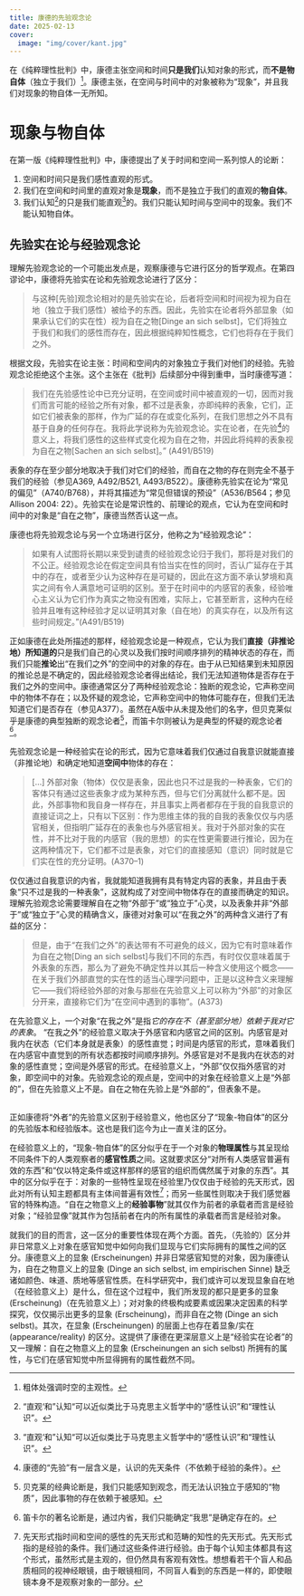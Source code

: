 ```yaml
---
title: 康德的先验观念论
date: 2025-02-13
cover: 
  image: "img/cover/kant.jpg"
---
```


在《纯粹理性批判》中，康德主张空间和时间**只是我们**认知对象的形式，而**不是物自体**（独立于我们）[^1]。康德主张，在空间与时间中的对象被称为“现象”，并且我们对现象的物自体一无所知。
[^1]: 粗体处强调时空的主观性。

# 现象与物自体
在第一版《纯粹理性批判》中，康德提出了关于时间和空间一系列惊人的论断：
  1. 空间和时间只是我们感性直观的形式。
  2. 我们在空间和时间里的直观对象是**现象**，而不是独立于我们的直观的**物自体**。
  3. 我们认知[^2]的只是我们能直观[^2]的。我们只能认知时间与空间中的现象。我们不能认知物自体。
[^2]: “直观‘和”认知“可以近似类比于马克思主义哲学中的“感性认识”和“理性认识”。

## 先验实在论与经验观念论
理解先验观念论的一个可能出发点是，观察康德与它进行区分的哲学观点。在第四谬论中，康德将先验实在论和先验观念论进行了区分：

>与这种[先验]观念论相对的是先验实在论，后者将空间和时间视为视为自在地（独立于我们感性）被给予的东西。因此，先验实在论者将外部显象（如果承认它们的实在性）视为自在之物[Dinge an sich selbst]，它们将独立于我们和我们的感性而存在，因此根据纯粹知性概念，它们也将存在于我们之外。

根据文段，先验实在论主张：时间和空间内的对象独立于我们对他们的经验。先验观念论拒绝这个主张。这个主张在《批判》后续部分中得到重申，当时康德写道：

>我们在先验感性论中已充分证明，在空间或时间中被直观的一切，因而对我们而言可能的经验之所有对象，都不过是表象，亦即纯粹的表象，它们，正如它们被表象的那样，作为广延的存在或变化系列，在我们思想之外不具有基于自身的任何存在。我将此学说称为先验观念论。实在论者，在先验[^3]的意义上，将我们感性的这些样式变化视为自在之物，并因此将纯粹的表象视为自在之物[Sachen an sich selbst]。” (A491/B519)
[^3]: 康德的“先验”有一层含义是，认识的先天条件（不依赖于经验的条件）。

表象的存在至少部分地取决于我们对它们的经验，而自在之物的存在则完全不基于我们的经验（参见A369, A492/B521, A493/B522）。康德称先验实在论为“常见的偏见”（A740/B768），并将其描述为“常见但错误的预设”（A536/B564；参见Allison 2004: 22）。先验实在论是常识性的、前理论的观点，它认为在空间和时间中的对象是“自在之物”，康德当然否认这一点。

康德也将先验观念论与另一个立场进行区分，他称之为“经验观念论”：

>如果有人试图将长期以来受到谴责的经验观念论归于我们，那将是对我们的不公正。经验观念论在假定空间具有恰当实在性的同时，否认广延存在于其中的存在，或者至少认为这种存在是可疑的，因此在这方面不承认梦境和真实之间有令人满意地可证明的区别。至于在时间中的内感官的表象，经验唯心主义认为它们作为真实之物没有困难，实际上，它甚至断言，这种内在经验并且唯有这种经验才足以证明其对象（自在地）的真实存在，以及所有这些时间规定。”(A491/B519)

正如康德在此处所描述的那样，经验观念论是一种观点，它认为我们**直接（非推论地）所知道的**只是我们自己的心灵以及我们按时间顺序排列的精神状态的存在，而我们只能**推论**出“在我们之外”的空间中的对象的存在。由于从已知结果到未知原因的推论总是不确定的，因此经验观念论者得出结论，我们无法知道物体是否存在于我们之外的空间中。康德通常区分了两种经验观念论：独断的观念论，它声称空间中的物体不存在；以及怀疑的观念论，它声称空间中的物体可能存在，但我们无法知道它们是否存在（参见A377）。虽然在A版中从未提及他们的名字，但贝克莱似乎是康德的典型独断的观念论者[^4]，而笛卡尔则被认为是典型的怀疑的观念论者[^5]。

[^4]: 贝克莱的经典论断是，我们只能感知到观念，而无法认识独立于感知的“物质”，因此事物的存在依赖于被感知。
[^5]: 笛卡尔的著名论断是，通过内省，我们只能确定“我思”是确定存在的。


先验观念论是一种经验实在论的形式，因为它意味着我们仅通过自我意识就能直接（非推论地）和确定地知道**空间中**物体的存在：


>[…] 外部对象（物体）仅仅是表象，因此也只不过是我的一种表象，它们的客体只有通过这些表象才成为某种东西，但与它们分离就什么都不是。因此，外部事物和我自身一样存在，并且事实上两者都存在于我的自我意识的直接证词之上，只有以下区别：作为思维主体的我的自我的表象仅仅与内感官相关，但指明广延存在的表象也与外感官相关。我对于外部对象的实在性，并不比对于我的内感官（我的思想）的实在性更需要进行推论，因为在这两种情况下，它们都不过是表象，对它们的直接感知（意识）同时就是它们实在性的充分证明。(A370–1)

仅仅通过自我意识的内省，我就能知道我拥有具有特定内容的表象，并且由于表象“只不过是我的一种表象”，这就构成了对空间中物体存在的直接而确定的知识。
理解先验观念论需要理解自在之物“外部于”或“独立于”心灵，以及表象并非“外部于”或“独立于”心灵的精确含义，康德对对象可以“在我之外”的两种含义进行了有益的区分：

>但是，由于“在我们之外”的表达带有不可避免的歧义，因为它有时意味着作为自在之物[Ding an sich selbst]与我们不同的东西，有时仅仅意味着属于外表象的东西，那么为了避免不确定性并以其后一种含义使用这个概念——在关于我们外部直觉的实在性的适当心理学问题中，正是以这种含义来理解它——我们将经验外部的对象与那些在先验意义上可以称为“外部”的对象区分开来，直接称它们为“在空间中遇到的事物”。(A373)

在先验意义上，一个对象“在我之外”是指*它的存在不（甚至部分地）依赖于我对它的表象*。 “在我之外”的经验意义取决于外感官和内感官之间的区别。内感官是对我内在状态（它们本身就是表象）的感性直觉；时间是内感官的形式，意味着我们在内感官中直觉到的所有状态都按时间顺序排列。外感官是对不是我内在状态的对象的感性直觉；空间是外感官的形式。在经验意义上，“外部”仅仅指外感官的对象，即空间中的对象。先验观念论的观点是，空间中的对象在经验意义上是“外部的”，但在先验意义上不是。自在之物在先验上是“外部的”，但表象不是。

## 
正如康德将“外者”的先验意义区别于经验意义，他也区分了“现象-物自体”的区分的先验版本和经验版本。这也是我们迄今为止一直关注的区分。

在经验意义上的，“现象-物自体”的区分似乎在于一个对象的**物理属性**与其呈现给不同条件下的人类观察者的**感官性质**之间。这就要求区分“对所有人类感官普遍有效的东西”和“仅以特定条件或这样那样的感官的组织而偶然属于对象的东西”。其中的区分似乎在于：对象的一些特性呈现在经验里乃仅仅由于经验的先天形式，因此对所有认知主题都具有主体间普遍有效性[^6]；而另一些属性则取决于我们感觉器官的特殊构造。“自在之物意义上的**经验事物**”就其仅作为前者的承载者而言是经验对象；“经验显像”就其作为包括前者在内的所有属性的承载者而言是经验对象。

[^6]: 先天形式指时间和空间的感性的先天形式和范畴的知性的先天形式。先天形式指的是经验的条件。我们通过这些条件进行经验。由于每个认知主体都具有这个形式，虽然形式是主观的，但仍然具有客观有效性。想想看若干个盲人和品质相同的视神经眼镜，由于眼镜相同，不同盲人看到的东西是一样的，即使眼镜本身不是观察对象的一部分。

就我们的目的而言，这一区分的重要性体现在两个方面。首先，（先验的）区分并非日常意义上对象在感官知觉中如何向我们显现与它们实际拥有的属性之间的区分。康德意义上的显象 (Erscheinungen) 并非日常感官知觉的对象，因为康德认为，自在之物意义上的显象 (Dinge an sich selbst, im empirischen Sinne) 缺乏诸如颜色、味道、质地等感官性质。在科学研究中，我们或许可以发现显象自在地（在经验意义上）是什么，但在这个过程中，我们所发现的都只是更多的显象 (Erscheinung)（在先验意义上）；对对象的终极构成要素或因果决定因素的科学探究，仅仅揭示出更多的显象 (Erscheinung)，而非自在之物 (Dinge an sich selbst)。其次，在显象 (Erscheinungen) 的层面上也存在着显象/实在 (appearance/reality) 的区分。这提供了康德在更深层意义上是“经验实在论者”的又一理解：自在之物意义上的显象 (Erscheinungen an sich selbst) 所拥有的属性，与它们在感官知觉中所显得拥有的属性截然不同。

